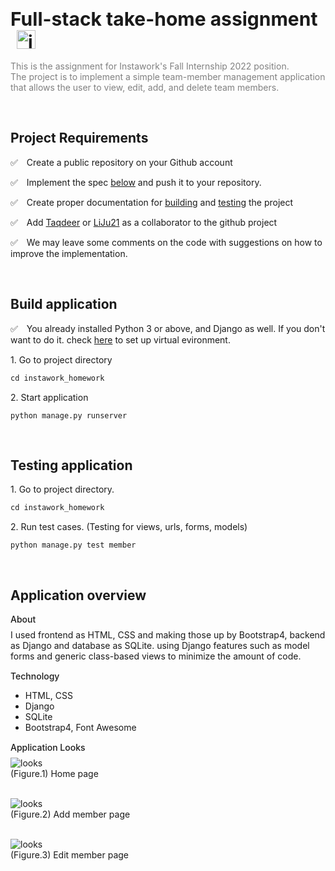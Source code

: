 # <span style="font-size: 30px;">Full-stack take-home assignment</span> <img src="https://play-lh.googleusercontent.com/pE4AjuQLjUMzulbNL6fjVX4jMTXAtmO4kwHCEaU_0hfGJBIO3HRQ5alMsHwlAajhBa8=w480-h960-rw" alt="instawork-logo" style="height: 30px; width: 30px; margin-left: 10px;" />

<span style='color: gray;'>This is the assignment for Instawork's Fall Internship 2022 position. <br/>The project is to implement a simple team-member management application that allows the
user to view, edit, add, and delete team members.
</span>

<br />

## Project Requirements

<p><span style='margin-right: 10px;'>✅ </span>Create a public repository on your Github account</p>
<p><span style='margin-right: 10px;'>✅ </span>Implement the spec <a href="#implementaion">below</a> and push it to your repository.</p>
<p><span style='margin-right: 10px;'>✅  </span>Create proper documentation for <a href="#building">building</a> and <a href="#testing">testing</a> the project</p>
<p><span style='margin-right: 10px;'>✅ </span>Add <a href="https://github.com/Taqdeer">Taqdeer</a> or <a href="https://github.com/LiJu21">LiJu21</a> as a collaborator to the github project</p>
<p><span style='margin-right: 10px;'>✅ </span>We may leave some comments on the code with suggestions on how to improve the implementation.</p>
<br/>

## <span id="building">Build application</span>

<p style="margin: 15px 0 10px 0;"><span style='margin-right: 10px;'>✅ </span> You already installed Python 3 or above, and Django as well. If you don't want to do it. check <a href="https://docs.python.org/3/library/venv.html">here</a> to set up virtual evironment.</p>

<p style="margin: 15px 0 10px 0;">1. Go to project directory</p>

```
cd instawork_homework
```

<p style="margin: 15px 0 10px 0;">2. Start application</p>

```
python manage.py runserver
```

<br/>

## <span id="testing">Testing application</span>

<p style="margin: 15px 0 10px 0;">1. Go to project directory.</p>

```
cd instawork_homework
```

<p style="margin: 15px 0 10px 0;">2. Run test cases. (Testing for views, urls, forms, models)</p>

```
python manage.py test member
```

<br/>

## <span id="testing">Application overview</span>

<h4 id="implementaion" style="margin: 15px 0 8px 0; font-weight: 500;">About</h4>
I used frontend as HTML, CSS and making those up by Bootstrap4, backend as Django and database as SQLite.
using Django features such as model forms and generic class-based views to minimize the amount of code.

<h4 style="margin: 15px 0 8px 0; font-weight: 500;">Technology</h4>
<ul>
  <li>HTML, CSS</li>
  <li>Django</li>
  <li>SQLite</li>
  <li>Bootstrap4, Font Awesome</li>
</ul>

<h4 style="margin: 15px 0 8px 0; font-weight: 500;">Application Looks</h4>
<img src="https://user-images.githubusercontent.com/62743644/178614362-62b7b3c8-0e9c-4647-8ed7-00708b0f3c55.jpeg" alt="looks"/> <br/>
(Figure.1) Home page <br/><br/>

<img src="https://user-images.githubusercontent.com/62743644/178614267-6e5c5c54-1cce-4f5d-9d11-1830c19a09b1.jpeg" alt="looks"/> <br/>
(Figure.2) Add member page <br/><br/>

<img src="https://user-images.githubusercontent.com/62743644/178614312-59600721-2f4c-401d-9cae-2904f9f10bf5.jpeg" alt="looks"/> <br/>
(Figure.3) Edit member page <br/><br/>
